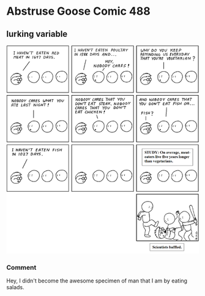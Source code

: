 # Abstruse Goose Comic 488
## lurking variable

![image](comics/studies_suggest_bacon_increases_lifespan.png)
### Comment
Hey, I didn't become the awesome specimen of man that I am by eating salads.

